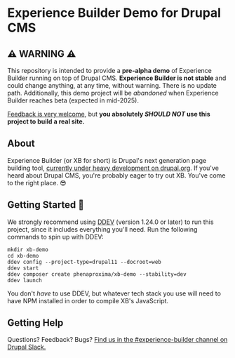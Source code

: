 # Experience Builder Demo for Drupal CMS

## ⚠️ WARNING ⚠️
This repository is intended to provide a **pre-alpha demo** of Experience Builder running on top of Drupal CMS. **Experience Builder is not stable** and could change anything, at any time, without warning. There is no update path. Additionally, this demo project will be _abandoned_ when Experience Builder reaches beta (expected in mid-2025).

[Feedback is very welcome](https://www.drupal.org/node/add/project-issue/experience_builder), but **you absolutely _SHOULD NOT_ use this project to build a real site.**

## About
Experience Builder (or XB for short) is Drupal's next generation page building tool, [currently under heavy development on drupal.org](https://www.drupal.org/project/experience_builder). If you've heard about Drupal CMS, you're probably eager to try out XB. You've come to the right place. 😎

## Getting Started 🚀
We strongly recommend using [DDEV](https://ddev.com/get-started/) (version 1.24.0 or later) to run this project, since it includes everything you'll need. Run the following commands to spin up with DDEV:
```shell
mkdir xb-demo
cd xb-demo
ddev config --project-type=drupal11 --docroot=web
ddev start
ddev composer create phenaproxima/xb-demo --stability=dev
ddev launch
```
You don't _have_ to use DDEV, but whatever tech stack you use will need to have NPM installed in order to compile XB's JavaScript.

## Getting Help
Questions? Feedback? Bugs? [Find us in the #experience-builder channel on Drupal Slack.](https://drupal.slack.com/archives/C072JMEPUS1)
